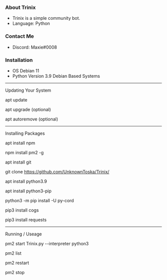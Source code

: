 ### About Trinix
* Trinix is a simple community bot.
* Language: Python

### Contact Me
* Discord: Maxie#0008

### Installation
- OS Debian 11
- Python Version 3.9
Debian Based Systems
_________________________
Updating Your System

apt update

apt upgrade (optional)

apt autoremove (optional)

_________________________
Installing Packages 

apt install npm

npm install pm2 -g

apt install git

git clone https://github.com/UnknownToska/Trinix/

apt install python3.9

apt install python3-pip

python3 -m pip install -U py-cord

pip3 install cogs

pip3 install requests
_________________________
Running / Useage

pm2 start Trinix.py --interpreter python3

pm2 list

pm2 restart <ID>
  
pm2 stop <ID> 


